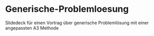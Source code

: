 # Generische-Problemloesung
Slidedeck für einen Vortrag über generische Problemlösung mit einer angepassten A3 Methode
